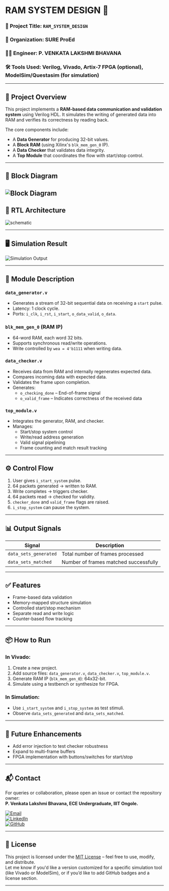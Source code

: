 # RAM SYSTEM DESIGN 🚀

### 🔧 Project Title: `RAM_SYSTEM_DESIGN`

### 🏢 Organization: SURE ProEd  
### 👨‍💻 Engineer: P. VENKATA LAKSHMI BHAVANA 
### 🛠️ Tools Used: Verilog, Vivado, Artix-7 FPGA (optional), ModelSim/Questasim (for simulation)  

---

## 🧠 Project Overview

This project implements a **RAM-based data communication and validation system** using Verilog HDL. It simulates the writing of generated data into RAM and verifies its correctness by reading back.

The core components include:
- A **Data Generator** for producing 32-bit values.
- A **Block RAM** (using Xilinx's `blk_mem_gen_0` IP).
- A **Data Checker** that validates data integrity.
- A **Top Module** that coordinates the flow with start/stop control.

---

## 🧩 Block Diagram

![Block Diagram](https://github.com/caprizz08/BHAVANA_8105/blob/main/RAM_SYSTEM_DESIGN/RAM_block_diagram.jpeg)
---

## 🔧 RTL Architecture

![schematic](https://github.com/caprizz08/BHAVANA_8105/blob/main/RAM_SYSTEM_DESIGN/schematic_diagram/RAM_SCHEMATIC.png)

---

## 🖥️ Simulation Result

![Simulation Output](https://github.com/caprizz08/BHAVANA_8105/blob/main/RAM_SYSTEM_DESIGN/simulation/RAM_SIM.png)

---

## 📁 Module Description

### `data_generator.v`
- Generates a stream of 32-bit sequential data on receiving a `start` pulse.
- Latency: 1 clock cycle.
- Ports: `i_clk`, `i_rst`, `i_start`, `o_data_valid`, `o_data`.

### `blk_mem_gen_0` (RAM IP)
- 64-word RAM, each word 32 bits.
- Supports synchronous read/write operations.
- Write controlled by `wea = 4'b1111` when writing data.

### `data_checker.v`
- Receives data from RAM and internally regenerates expected data.
- Compares incoming data with expected data.
- Validates the frame upon completion.
- Generates:
  - `o_checking_done` – End-of-frame signal
  - `o_valid_frame` – Indicates correctness of the received data

### `top_module.v`
- Integrates the generator, RAM, and checker.
- Manages:
  - Start/stop system control
  - Write/read address generation
  - Valid signal pipelining
  - Frame counting and match result tracking

---

## ⚙️ Control Flow

1. User gives `i_start_system` pulse.
2. 64 packets generated → written to RAM.
3. Write completes → triggers checker.
4. 64 packets read → checked for validity.
5. `checker_done` and `valid_frame` flags are raised.
6. `i_stop_system` can pause the system.

---

## 📊 Output Signals

| Signal                | Description                               |
|------------------------|-------------------------------------------|
| `data_sets_generated` | Total number of frames processed          |
| `data_sets_matched`   | Number of frames matched successfully     |

---

## ✅ Features

- Frame-based data validation  
- Memory-mapped structure simulation  
- Controlled start/stop mechanism  
- Separate read and write logic  
- Counter-based flow tracking  

---

## 📦 How to Run

### In Vivado:
1. Create a new project.
2. Add source files: `data_generator.v`, `data_checker.v`, `top_module.v`.
3. Generate RAM IP (`blk_mem_gen_0`): 64x32-bit.
4. Simulate using a testbench or synthesize for FPGA.

### In Simulation:
- Use `i_start_system` and `i_stop_system` as test stimuli.
- Observe `data_sets_generated` and `data_sets_matched`.

---

## 📌 Future Enhancements
- Add error injection to test checker robustness  
- Expand to multi-frame buffers  
- FPGA implementation with buttons/switches for start/stop  

---

## 📬 Contact
For queries or collaboration, please open an issue or contact the repository owner:  
**P. Venkata Lakshmi Bhavana, ECE Undergraduate, IIIT Ongole.**

[![Email](https://img.shields.io/badge/Email-bhavanapuckakayala@gmail.com-blue?logo=gmail&logoColor=white)](mailto:bhavanapuckakayala@gmail.com)  
[![LinkedIn](https://img.shields.io/badge/LinkedIn-View_Profile-blue?logo=linkedin)](https://surl.li/cftmdh)  
[![GitHub](https://img.shields.io/badge/GitHub-caprizz08-181717?logo=github)](https://github.com/caprizz08)

---

## 📄 License
This project is licensed under the [MIT License](https://opensource.org/licenses/MIT) – feel free to use, modify, and distribute.  
Let me know if you'd like a version customized for a specific simulation tool (like Vivado or ModelSim), or if you’d like to add GitHub badges and a license section.

---
